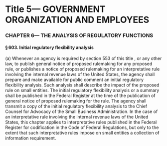 
# Title 5— GOVERNMENT ORGANIZATION AND EMPLOYEES
### CHAPTER 6— THE ANALYSIS OF REGULATORY FUNCTIONS
#### § 603. Initial regulatory flexibility analysis

(a) Whenever an agency is required by section 553 of this title , or any other law, to publish general notice of proposed rulemaking for any proposed rule, or publishes a notice of proposed rulemaking for an interpretative rule involving the internal revenue laws of the United States, the agency shall prepare and make available for public comment an initial regulatory flexibility analysis. Such analysis shall describe the impact of the proposed rule on small entities. The initial regulatory flexibility analysis or a summary shall be published in the Federal Register at the time of the publication of general notice of proposed rulemaking for the rule. The agency shall transmit a copy of the initial regulatory flexibility analysis to the Chief Counsel for Advocacy of the Small Business Administration. In the case of an interpretative rule involving the internal revenue laws of the United States, this chapter applies to interpretative rules published in the Federal Register for codification in the Code of Federal Regulations, but only to the extent that such interpretative rules impose on small entities a collection of information requirement.
